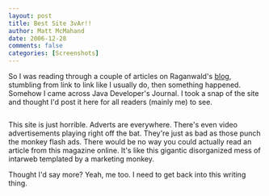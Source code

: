 ```yaml
---
layout: post
title: Best Site 3vAr!!
author: Matt McMahand
date: 2006-12-28
comments: false
categories: [Screenshots]
---
```


So I was reading through a couple of articles on Raganwald's [blog](http://weblog.raganwald.com), stumbling from link to link like I usually do, then something happened. Somehow I came across Java Developer's Journal. I took a snap of the site and thought I'd post it here for all readers (mainly me) to see.

 <a href="http://www.flickr.com/photos/invalidusrname/335888772/" title="photo sharing"><img src="http://farm1.static.flickr.com/149/335888772_49e3aed373_m.jpg" alt=""/></a>


This site is just horrible. Adverts are everywhere. There's even video advertisements playing right off the bat. They're just as bad as those punch the monkey flash ads. There would be no way you could actually read an article from this magazine online. It's like this gigantic disorganized mess of intarweb templated by a marketing monkey.

Thought I'd say more? Yeah, me too. I need to get back into this writing thing.
